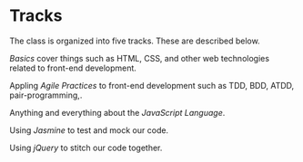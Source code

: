 Tracks
======

The class is organized into five tracks.  These are described below.

*Basics* cover things such as HTML, CSS, and other web technologies related to front-end development.

Appling *Agile Practices* to front-end development such as TDD, BDD, ATDD, pair-programming,.

Anything and everything about the *JavaScript Language*.

Using *Jasmine* to test and mock our code.

Using *jQuery* to stitch our code together.

